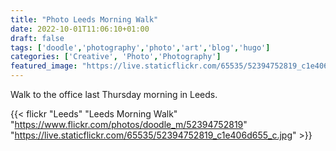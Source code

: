 ```yaml
---
title: "Photo Leeds Morning Walk"
date: 2022-10-01T11:06:10+01:00
draft: false
tags: ['doodle','photography','photo','art','blog','hugo']
categories: ['Creative', 'Photo','Photography']
featured_image: "https://live.staticflickr.com/65535/52394752819_c1e406d655_c.jpg"
---
```


Walk to the office last Thursday morning in Leeds.

{{< flickr "Leeds"
           "Leeds Morning Walk"
           "https://www.flickr.com/photos/doodle_m/52394752819"
           "https://live.staticflickr.com/65535/52394752819_c1e406d655_c.jpg" >}}

